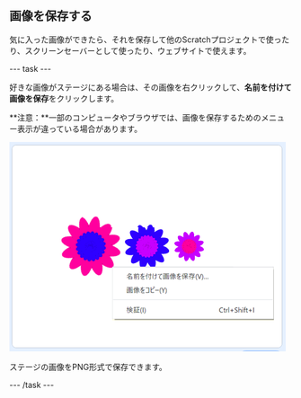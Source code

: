 ## 画像を保存する

気に入った画像ができたら、それを保存して他のScratchプロジェクトで使ったり、スクリーンセーバーとして使ったり、ウェブサイトで使えます。

--- task ---

好きな画像がステージにある場合は、その画像を右クリックして、**名前を付けて画像を保存**をクリックします。

**注意：**一部のコンピュータやブラウザでは、画像を保存するためのメニュー表示が違っている場合があります。

![スクリーンショット](images/flower-save-stage.png)

ステージの画像をPNG形式で保存できます。

--- /task ---